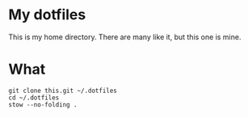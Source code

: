 # My dotfiles

This is my home directory. There are many like it, but this one is mine.

# What

```
git clone this.git ~/.dotfiles
cd ~/.dotfiles
stow --no-folding .
```
